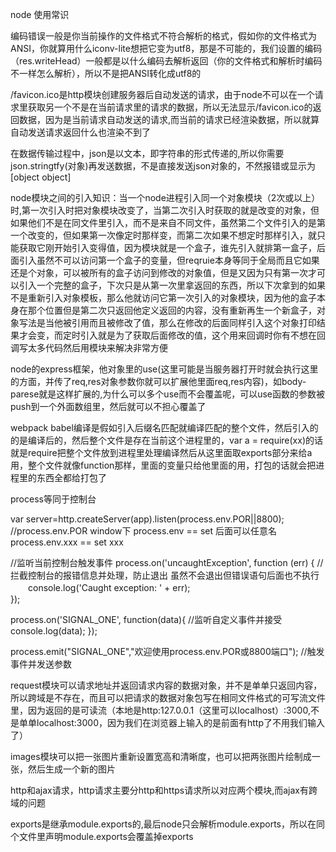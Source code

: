 node 使用常识

编码错误一般是你当前操作的文件格式不符合解析的格式，假如你的文件格式为ANSI，你就算用什么iconv-lite想把它变为utf8，那是不可能的，我们设置的编码（res.writeHead）一般都是以什么编码去解析返回（你的文件格式和解析时编码不一样怎么解析），所以不是把ANSI转化成utf8的

/favicon.ico是http模块创建服务器后自动发送的请求，由于node不可以在一个请求里获取另一个不是在当前请求里的请求的数据，所以无法显示/favicon.ico的返回数据，因为是当前请求自动发送的请求,而当前的请求已经渲染数据，所以就算自动发送请求返回什么也渲染不到了

在数据传输过程中，json是以文本，即字符串的形式传递的,所以你需要json.stringtfy(对象)再发送数据，不是直接发送json对象的，不然报错或显示为[object object]

node模块之间的引入知识：当一个node进程引入同一个对象模块（2次或以上）时,第一次引入时把对象模块改变了，当第二次引入时获取的就是改变的对象，但如果他们不是在同文件里引入，而不是来自不同文件，虽然第二个文件引入的是第一个改变的，但如果第一次像定时那样变，而第二次如果不想定时那样引入，就只能获取它刚开始引入变得值，因为模块就是一个盒子，谁先引入就排第一盒子，后面引入虽然不可以访问第一个盒子的变量，但reqruie本身等同于全局而且它如果还是个对象，可以被所有的盒子访问到修改的对象值，但是又因为只有第一次才可以引入一个完整的盒子，下次只是从第一次里拿返回的东西，所以下次拿到的如果不是重新引入对象模板，那么他就访问它第一次引入的对象模块，因为他的盒子本身在那个位置但是第二次只返回他定义返回的内容，没有重新再生一个新盒子，对象写法是当他被引用而且被修改了值，那么在修改的后面同样引入这个对象打印结果才会变，而定时引入就是为了获取后面修改的值，这个用来回调时你有不想在回调写太多代码然后用模块来解决非常方便

node的express框架，他对象里的use(这里可能是当服务器打开时就会执行这里的方面，并传了req,res对象参数你就可以扩展他里面req,res内容)，如body-parese就是这样扩展的,为什么可以多个use而不会覆盖呢，可以use函数的参数被push到一个外面数组里，然后就可以不担心覆盖了

webpack babel编译是假如引入后缀名匹配就编译匹配的整个文件，然后引入的的是编译后的，然后整个文件是存在当前这个进程里的，var a = require(xx)的话就是require把整个文件放到进程里处理编译然后从这里面取exports部分来给a用，整个文件就像function那样，里面的变量只给他里面的用，打包的话就会把进程里的东西全都给打包了

process等同于控制台

var server=http.createServer(app).listen(process.env.POR||8800);  //process.env.POR  window下 process.env == set 后面可以任意名process.env.xxx == set xxx

//监听当前控制台触发事件
process.on('uncaughtException', function (err) {  //拦截控制台的报错信息并处理，防止退出 虽然不会退出但错误语句后面也不执行
　　console.log('Caught exception: ' + err);  
}); 

process.on('SIGNAL_ONE', function(data){  //监听自定义事件并接受
    console.log(data);
});

process.emit("SIGNAL_ONE","欢迎使用process.env.POR或8800端口");   //触发事件并发送参数


request模块可以请求地址并返回请求内容的数据对象，并不是单单只返回内容，所以跨域是不存在，而且可以把请求的数据对象包写在相同文件格式的可写流文件里，因为返回的是可读流（本地是http:127.0.0.1（这里可以localhost）:3000,不是单单localhost:3000，因为我们在浏览器上输入的是前面有http了不用我们输入了）

images模块可以把一张图片重新设置宽高和清晰度，也可以把两张图片绘制成一张，然后生成一个新的图片

http和ajax请求，http请求主要分http和https请求所以对应两个模块,而ajax有跨域的问题

exports是继承module.exports的,最后node只会解析module.exports，所以在同个文件里声明module.exports会覆盖掉exports

